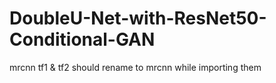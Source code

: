 # DoubleU-Net-with-ResNet50-Conditional-GAN
mrcnn tf1 & tf2 should rename to mrcnn while importing them
